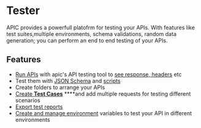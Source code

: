 # Tester

APIC provides a powerfull platofrm for testing your APIs. With features like test suites,multiple environments, schema validations, random data generation; you can perform an end to end testing of your APIs.

## **Features**

* [Run APIs](make-an-api-call.md) with apic's API testing tool to [see response, headers](decoding-the-response.md) etc
* Test them with [JSON Schema](https://github.com/bjdash/apic-docs/tree/ccc3cd8a99a564d8428340f04fd724318c2b31bb/response-schema-validation.md) and [scripts](writing-test-cases.md)
* Create folders to arrange your APIs
* [Create **Test Cases**](creating-test-suits.md) ****and add multiple requests for testing different scenarios
* [Export test reports](../designer/export-docs.md)
* [Create and manage environment](managing-environments.md) variables to test your API in different environments

